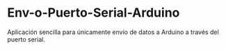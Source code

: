 # Env-o-Puerto-Serial-Arduino
Aplicación sencilla para únicamente  envío de datos a Arduino a través del puerto serial.
